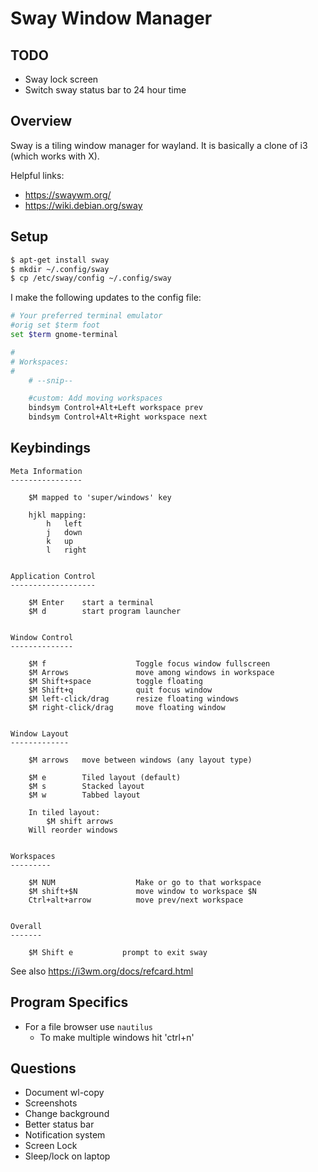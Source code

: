 # Sway Window Manager

## TODO

* Sway lock screen
* Switch sway status bar to 24 hour time


## Overview

Sway is a tiling window manager for wayland. It is basically a clone of i3 (which works with X).

Helpful links:

* <https://swaywm.org/>
* <https://wiki.debian.org/sway>


## Setup

```sh
$ apt-get install sway
$ mkdir ~/.config/sway
$ cp /etc/sway/config ~/.config/sway
```

I make the following updates to the config file:

```sh
# Your preferred terminal emulator
#orig set $term foot
set $term gnome-terminal

#
# Workspaces:
#
    # --snip--

    #custom: Add moving workspaces
    bindsym Control+Alt+Left workspace prev
    bindsym Control+Alt+Right workspace next
```


## Keybindings

```
Meta Information
----------------

    $M mapped to 'super/windows' key

    hjkl mapping:
        h   left
        j   down
        k   up
        l   right


Application Control
-------------------

    $M Enter    start a terminal
    $M d        start program launcher


Window Control
--------------

    $M f                    Toggle focus window fullscreen
    $M Arrows               move among windows in workspace
    $M Shift+space          toggle floating
    $M Shift+q              quit focus window
    $M left-click/drag      resize floating windows
    $M right-click/drag     move floating window


Window Layout
-------------

    $M arrows   move between windows (any layout type)

    $M e        Tiled layout (default)
    $M s        Stacked layout
    $M w        Tabbed layout

    In tiled layout:
        $M shift arrows
    Will reorder windows


Workspaces
---------

    $M NUM                  Make or go to that workspace
    $M shift+$N             move window to workspace $N
    Ctrl+alt+arrow          move prev/next workspace


Overall
-------

    $M Shift e           prompt to exit sway
```

See also <https://i3wm.org/docs/refcard.html>


## Program Specifics

* For a file browser use `nautilus`
    * To make multiple windows hit 'ctrl+n'

## Questions

* Document wl-copy
* Screenshots
* Change background
* Better status bar
* Notification system
* Screen Lock
* Sleep/lock on laptop



